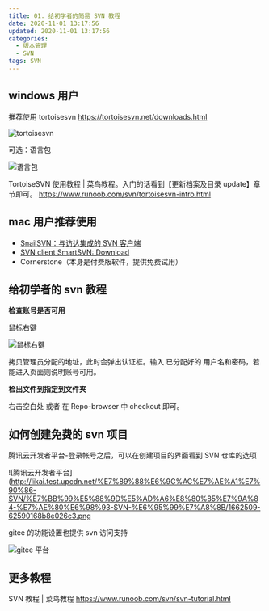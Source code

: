 ```yaml
---
title: 01. 给初学者的简易 SVN 教程
date: 2020-11-01 13:17:56
updated: 2020-11-01 13:17:56
categories:
  - 版本管理
  - SVN
tags: SVN
---
```


## windows 用户

推荐使用 tortoisesvn
<https://tortoisesvn.net/downloads.html>

![tortoisesvn](http://likai.test.upcdn.net/%E7%89%88%E6%9C%AC%E7%AE%A1%E7%90%86-SVN/%E7%BB%99%E5%88%9D%E5%AD%A6%E8%80%85%E7%9A%84-%E7%AE%80%E6%98%93-SVN-%E6%95%99%E7%A8%8B/1662509-356cd053b08b8e31.png)

可选：语言包

![语言包](http://likai.test.upcdn.net/%E7%89%88%E6%9C%AC%E7%AE%A1%E7%90%86-SVN/%E7%BB%99%E5%88%9D%E5%AD%A6%E8%80%85%E7%9A%84-%E7%AE%80%E6%98%93-SVN-%E6%95%99%E7%A8%8B/1662509-991922411b1c3224.png)

TortoiseSVN 使用教程 | 菜鸟教程。入门的话看到【更新档案及目录 update】章节即可。
<https://www.runoob.com/svn/tortoisesvn-intro.html>

## mac 用户推荐使用

- [SnailSVN：与访达集成的 SVN 客户端](https://apps.apple.com/cn/app/snailsvn-%E4%B8%93%E4%B8%9A%E7%89%88-%E4%B8%8E%E8%AE%BF%E8%BE%BE%E9%9B%86%E6%88%90%E7%9A%84-svn-%E5%AE%A2%E6%88%B7%E7%AB%AF/id847259925)
- [SVN client SmartSVN: Download](https://www.smartsvn.com/download/)
- Cornerstone（本身是付费版软件，提供免费试用）

## 给初学者的 svn 教程

**检查账号是否可用**

鼠标右键

![鼠标右键](http://likai.test.upcdn.net/%E7%89%88%E6%9C%AC%E7%AE%A1%E7%90%86-SVN/%E7%BB%99%E5%88%9D%E5%AD%A6%E8%80%85%E7%9A%84-%E7%AE%80%E6%98%93-SVN-%E6%95%99%E7%A8%8B/1662509-bbe18ad7495f70c7.png)

拷贝管理员分配的地址，此时会弹出认证框。输入 已分配好的 用户名和密码，若能进入页面则说明账号可用。

**检出文件到指定到文件夹**

右击空白处 或者 在 Repo-browser 中 checkout 即可。

## 如何创建免费的 svn 项目

腾讯云开发者平台-登录帐号之后，可以在创建项目的界面看到 SVN 仓库的选项

![腾讯云开发者平台](http://likai.test.upcdn.net/%E7%89%88%E6%9C%AC%E7%AE%A1%E7%90%86-SVN/%E7%BB%99%E5%88%9D%E5%AD%A6%E8%80%85%E7%9A%84-%E7%AE%80%E6%98%93-SVN-%E6%95%99%E7%A8%8B/1662509-62590168b8e026c3.png

gitee 的功能设置也提供 svn 访问支持

![gitee 平台](http://likai.test.upcdn.net/%E7%89%88%E6%9C%AC%E7%AE%A1%E7%90%86-SVN/%E7%BB%99%E5%88%9D%E5%AD%A6%E8%80%85%E7%9A%84-%E7%AE%80%E6%98%93-SVN-%E6%95%99%E7%A8%8B/5.png)

## 更多教程

SVN 教程 | 菜鸟教程 <https://www.runoob.com/svn/svn-tutorial.html>
